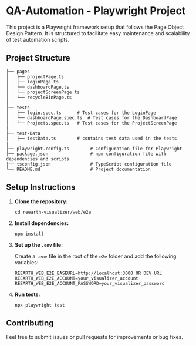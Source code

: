 # QA-Automation - Playwright Project

This project is a Playwright framework setup that follows the Page Object Design Pattern. It is structured to facilitate easy maintenance and scalability of test automation scripts.

## Project Structure

```
├── pages
│   ├── projectPage.ts
│   ├── loginPage.ts
│   └── dashboardPage.ts
│   └── projectScreenPage.ts
│   └── recycleBinPage.ts
|
├── tests
│   ├── login.spec.ts      # Test cases for the LoginPage
│   └── dashboardPage.spec.ts  # Test cases for the DashboardPage
│   └── Projects.spec.ts   # Test cases for the ProjectScreenPage
|
├── test-Data
│   ├── testData.ts        # contains test data used in the tests
|
├── playwright.config.ts        # Configuration file for Playwright
├── package.json                # npm configuration file with dependencies and scripts
├── tsconfig.json               # TypeScript configuration file
└── README.md                   # Project documentation
```

## Setup Instructions

1. **Clone the repository:**

   ```
   cd reearth-visualizer/web/e2e
   ```

2. **Install dependencies:**

   ```
   npm install
   ```

3. **Set up the `.env` file:**

   Create a `.env` file in the root of the `e2e` folder and add the following variables:

   ```
   REEARTH_WEB_E2E_BASEURL=http://localhost:3000 OR DEV URL
   REEARTH_WEB_E2E_ACCOUNT=your_visualizer_account
   REEARTH_WEB_E2E_ACCOUNT_PASSWORD=your_visualizer_password
   ```

4. **Run tests:**

   ```
   npx playwright test
   ```

## Contributing

Feel free to submit issues or pull requests for improvements or bug fixes.
